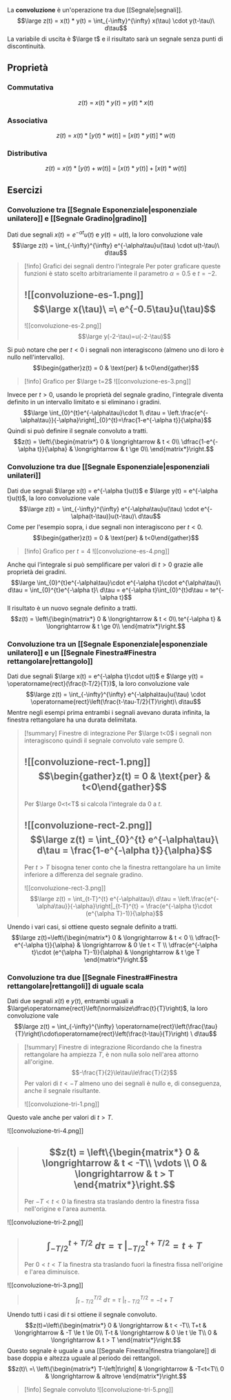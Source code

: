 La **convoluzione** è un'operazione tra due [[Segnale|segnali]].
$$\large z(t) = x(t) * y(t) = \int_{-\infty}^{\infty} x(\tau) \cdot y(t-\tau)\ d\tau$$
La variabile di uscita è $\large t$ e il risultato sarà un segnale senza punti di discontinuità.
## Proprietà
### Commutativa
$$z(t)\ =\ x(t) * y(t)\ =\ y(t) * x(t)$$
### Associativa
$$z(t)\ =\ x(t) * [y(t) * w(t)]\ =\ [x(t) * y(t)] * w(t)$$
### Distributiva
$$z(t)\ =\ x(t) * [y(t) + w(t)]\ =\ [x(t) * y(t)] + [x(t) * w(t)]$$
## Esercizi
### Convoluzione tra [[Segnale Esponenziale|esponenziale unilatero]] e [[Segnale Gradino|gradino]]

Dati due segnali $x(t) = e^{-\alpha t}u(t)$ e $y(t) = u(t)$, la loro convoluzione vale
$$\large z(t) = \int_{-\infty}^{\infty} e^{-\alpha\tau}u(\tau) \cdot u(t-\tau)\ d\tau$$
>[!info] Grafici dei segnali dentro l'integrale
>Per poter graficare queste funzioni è stato scelto arbitrariamente il parametro $\alpha = 0.5$ e $t=-2$. 
>
>![[convoluzione-es-1.png]]
>$$\large x(\tau)\ =\ e^{-0.5\tau}u(\tau)$$
>---
>![[convoluzione-es-2.png]]
>$$\large y(-2-\tau)=u(-2-\tau)$$

Si può notare che per $t<0$ i segnali non interagiscono (almeno uno di loro è nullo nell'intervallo). 
$$\begin{gather}z(t) = 0 & \text{per} & t<0\end{gather}$$
>[!info] Grafico per $\large t=2$
>![[convoluzione-es-3.png]]

Invece per $t>0$, usando le proprietà del segnale gradino, l'integrale diventa definito in un intervallo limitato e si eliminano i gradini.
$$\large \int_{0}^{t}e^{-\alpha\tau}\cdot 1\ d\tau = \left.\frac{e^{-\alpha\tau}}{-\alpha}\right|_{0}^{t}=\frac{1-e^{-\alpha t}}{\alpha}$$
Quindi si può definire il segnale convoluto a tratti.
$$z(t) = \left\{\begin{matrix*}
0 & \longrightarrow & t < 0\\
\dfrac{1-e^{-\alpha t}}{\alpha} & \longrightarrow & t \ge 0\\
\end{matrix*}\right.$$
### Convoluzione tra due [[Segnale Esponenziale|esponenziali unilateri]]

Dati due segnali $\large x(t) = e^{-\alpha t}u(t)$ e $\large y(t) = e^{-\alpha t}u(t)$, la loro convoluzione vale
$$\large z(t) = \int_{-\infty}^{\infty} e^{-\alpha\tau}u(\tau) \cdot e^{-\alpha(t-\tau)}u(t-\tau)\ d\tau$$
Come per l'esempio sopra, i due segnali non interagiscono per $t<0$.
$$\begin{gather}z(t) = 0 & \text{per} & t<0\end{gather}$$

>[!info] Grafico per $t=4$
>![[convoluzione-es-4.png]]

Anche qui l'integrale si può semplificare per valori di $t>0$ grazie alle proprietà dei gradini.
$$\large \int_{0}^{t}e^{-\alpha\tau}\cdot e^{-\alpha t}\cdot e^{\alpha\tau}\ d\tau =  \int_{0}^{t}e^{-\alpha t}\ d\tau = e^{-\alpha t}\int_{0}^{t}d\tau = te^{-\alpha t}$$
Il risultato è un nuovo segnale definito a tratti.
$$z(t) = \left\{\begin{matrix*}
0 & \longrightarrow & t < 0\\
te^{-\alpha t} & \longrightarrow & t \ge 0\\
\end{matrix*}\right.$$
### Convoluzione tra un [[Segnale Esponenziale|esponenziale unilatero]] e un [[Segnale Finestra#Finestra rettangolare|rettangolo]]

Dati due segnali $\large x(t) = e^{-\alpha t}\cdot u(t)$ e $\large y(t) = \operatorname{rect}(\frac{t-T/2}{T})$, la loro convoluzione vale
$$\large z(t) = \int_{-\infty}^{\infty} e^{-\alpha\tau}u(\tau) \cdot \operatorname{rect}\left(\frac{t-\tau-T/2}{T}\right)\ d\tau$$Mentre negli esempi prima entrambi i segnali avevano durata infinita, la finestra rettangolare ha una durata delimitata.

>[!summary] Finestre di integrazione
>Per $\large t<0$ i segnali non interagiscono quindi il segnale convoluto vale sempre 0.
>
>![[convoluzione-rect-1.png]]
>$$\begin{gather}z(t) = 0 & \text{per} & t<0\end{gather}$$
>---
>Per $\large 0<t<T$ si calcola l'integrale da 0 a $t$.
>
>![[convoluzione-rect-2.png]]
>$$\large z(t) = \int_{0}^{t} e^{-\alpha\tau}\ d\tau = \frac{1-e^{-\alpha t}}{\alpha}$$
>---
>Per $t > T$ bisogna tener conto che la finestra rettangolare ha un limite inferiore a differenza del segnale gradino.
>
>![[convoluzione-rect-3.png]]
>$$\large z(t) = \int_{t-T}^{t} e^{-\alpha\tau}\ d\tau = \left.\frac{e^{-\alpha\tau}}{-\alpha}\right|_{t-T}^{t} = \frac{e^{-\alpha t}\cdot (e^{\alpha T}-1)}{\alpha}$$

Unendo i vari casi, si ottiene questo segnale definito a tratti.
$$\large z(t)=\left\{\begin{matrix*}
0 & \longrightarrow & t < 0 \\
\dfrac{1-e^{-\alpha t}}{\alpha} & \longrightarrow & 0 \le t < T \\
\dfrac{e^{-\alpha t}\cdot (e^{\alpha T}-1)}{\alpha} & \longrightarrow & t \ge T
\end{matrix*}\right.$$
### Convoluzione tra due [[Segnale Finestra#Finestra rettangolare|rettangoli]] di uguale scala

Dati due segnali $x(t)$ e $y(t)$, entrambi uguali a $\large\operatorname{rect}\left(\normalsize\dfrac{t}{T}\right)$, la loro convoluzione vale
$$\large z(t) = \int_{-\infty}^{\infty} \operatorname{rect}\left(\frac{\tau}{T}\right)\cdot\operatorname{rect}\left(\frac{t-\tau}{T}\right) \ d\tau$$
>[!summary] Finestre di integrazione
>Ricordando che la finestra rettangolare ha ampiezza $T$, è non nulla solo nell'area attorno all'origine.
>$$-\frac{T}{2}\le\tau\le\frac{T}{2}$$ 
>Per valori di $t<-T$ almeno uno dei segnali è nullo e, di conseguenza, anche il segnale risultante.
>
>![[convoluzione-tri-1.png]]
>
Questo vale anche per valori di $t>T$.
> 
![[convoluzione-tri-4.png]]
>$$z(t) = \left\{\begin{matrix*}
>0 & \longrightarrow & t < -T\\
>\vdots \\
>0 & \longrightarrow & t > T
>\end{matrix*}\right.$$
>---
>Per $-T<t<0$ la finestra sta traslando dentro la finestra fissa nell'origine e l'area aumenta.
>
![[convoluzione-tri-2.png]]
>$$\int_{-T/2}^{t+T/2}\ d\tau = \tau\ \Bigg|_{-T/2}^{t+T/2}=t+T$$
>---
>Per $0<t<T$ la finestra sta traslando fuori la finestra fissa nell'origine e l'area diminuisce.
>
![[convoluzione-tri-3.png]]
>$$\int_{t-T/2}^{T/2}\ d\tau = \tau\ \Bigg|_{t-T/2}^{T/2}=-t+T$$

Unendo tutti i casi di $t$ si ottiene il segnale convoluto.
$$z(t)=\left\{\begin{matrix*}
0 & \longrightarrow & t < -T\\
T+t & \longrightarrow & -T \le t \le 0\\
T-t & \longrightarrow & 0 \le t \le T\\
0 & \longrightarrow & t > T
\end{matrix*}\right.$$
Questo segnale è uguale a una [[Segnale Finestra|finestra triangolare]] di base doppia e altezza uguale al periodo dei rettangoli.
$$z(t)\ =\ \left\{\begin{matrix*}
T-\left|t\right| & \longrightarrow & -T<t<T\\
0 & \longrightarrow & altrove
\end{matrix*}\right.$$
>[!info] Segnale convoluto
![[convoluzione-tri-5.png]]
